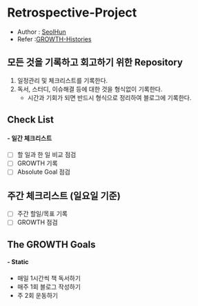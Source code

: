 # Retrospective-Project
- Author : [SeolHun](https://github.com/Seolhun/)
- Refer :[GROWTH-Histories](https://seolhun.github.io/tags/GROWTH/)

## 모든 것을 기록하고 회고하기 위한 Repository
1. 일정관리 및 체크리스트를 기록한다.
2. 독서, 스터디, 이슈해결 등에 대한 것을 형식없이 기록한다.
	- 시간과 기회가 되면 반드시 형식으로 정리하여 블로그에 기록한다.

## Check List
#### - 일간 체크리스트
- [ ] 할 일과 한 일 비교 점검
- [ ] GROWTH 기록
- [ ] Absolute Goal 점검

## 주간 체크리스트 (일요일 기준)
- [ ] 주간 할일/목표 기록
- [ ] GROWTH 점검

## The GROWTH Goals
#### - Static
- 매일 1시간씩 책 독서하기
- 매주 1회 블로그 작성하기
- 주 2회 운동하기
